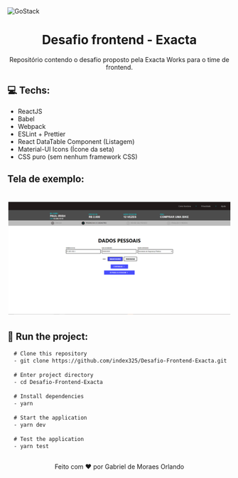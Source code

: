 <img alt="GoStack" src="https://scontent.fcpq6-1.fna.fbcdn.net/v/t1.0-9/83506447_2758116040940493_8370130505231761408_o.png?_nc_cat=109&_nc_sid=e3f864&_nc_ohc=Gc-GUIlLUXYAX-YN7HN&_nc_ht=scontent.fcpq6-1.fna&oh=dd636b993f2528edf678e51ac579d2b1&oe=5F0F3F27" />
<h1 align=center>Desafio frontend - Exacta</h1>
<p align="center">Repositório contendo o desafio proposto pela Exacta Works para o time de frontend.</p>

## :computer: Techs:
- ReactJS
- Babel
- Webpack
- ESLint + Prettier
- React DataTable Component (Listagem)
- Material-UI Icons (Ícone da seta)
- CSS puro (sem nenhum framework CSS)

## Tela de exemplo:
<h1 align="center">
    <img alt="Example" title="Example" src="./public/example.PNG" width="500px" />
</h1>

## :running: Run the project:
```shell
  # Clone this repository
  - git clone https://github.com/index325/Desafio-Frontend-Exacta.git
  
  # Enter project directory
  - cd Desafio-Frontend-Exacta
  
  # Install dependencies
  - yarn
  
  # Start the application
  - yarn dev
  
  # Test the application
  - yarn test
  
```

<p align="center">Feito com ❤ por Gabriel de Moraes Orlando</p>
